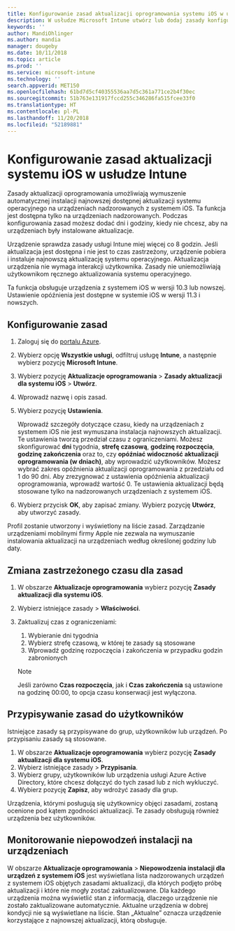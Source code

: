 ```yaml
---
title: Konfigurowanie zasad aktualizacji oprogramowania systemu iOS w usłudze Microsoft Intune — Azure | Microsoft Docs
description: W usłudze Microsoft Intune utwórz lub dodaj zasady konfiguracji ograniczające automatyczną instalację aktualizacji oprogramowania na urządzeniach z systemem iOS zarządzanych lub nadzorowany przez usługę Intune. Możesz wybrać datę i godzinę, kiedy aktualizacje mają nie być instalowane. Możesz także przypisać te zasady do grup, użytkowników lub urządzeń i sprawdzać, czy wystąpiły błędy instalacji.
keywords: ''
author: MandiOhlinger
ms.author: mandia
manager: dougeby
ms.date: 10/11/2018
ms.topic: article
ms.prod: ''
ms.service: microsoft-intune
ms.technology: ''
search.appverid: MET150
ms.openlocfilehash: 61bd7d5cf40355536aa7d5c361a771ce2b4f30ec
ms.sourcegitcommit: 51b763e131917fccd255c346286fa515fcee33f0
ms.translationtype: HT
ms.contentlocale: pl-PL
ms.lasthandoff: 11/20/2018
ms.locfileid: "52189881"
---
```

# <a name="configure-ios-update-policies-in-intune"></a>Konfigurowanie zasad aktualizacji systemu iOS w usłudze Intune

Zasady aktualizacji oprogramowania umożliwiają wymuszenie automatycznej instalacji najnowszej dostępnej aktualizacji systemu operacyjnego na urządzeniach nadzorowanych z systemem iOS. Ta funkcja jest dostępna tylko na urządzeniach nadzorowanych. Podczas konfigurowania zasad możesz dodać dni i godziny, kiedy nie chcesz, aby na urządzeniach były instalowane aktualizacje. 

Urządzenie sprawdza zasady usługi Intune miej więcej co 8 godzin. Jeśli aktualizacja jest dostępna i nie jest to czas zastrzeżony, urządzenie pobiera i instaluje najnowszą aktualizację systemu operacyjnego. Aktualizacja urządzenia nie wymaga interakcji użytkownika. Zasady nie uniemożliwiają użytkownikom ręcznego aktualizowania systemu operacyjnego.

Ta funkcja obsługuje urządzenia z systemem iOS w wersji 10.3 lub nowszej. Ustawienie opóźnienia jest dostępne w systemie iOS w wersji 11.3 i nowszych.

## <a name="configure-the-policy"></a>Konfigurowanie zasad
1. Zaloguj się do [portalu Azure](https://portal.azure.com).
2. Wybierz opcję **Wszystkie usługi**, odfiltruj usługę **Intune**, a następnie wybierz pozycję **Microsoft Intune**.
3. Wybierz pozycję **Aktualizacje oprogramowania** > **Zasady aktualizacji dla systemu iOS** > **Utwórz**.
4. Wprowadź nazwę i opis zasad.
5. Wybierz pozycję **Ustawienia**. 

    Wprowadź szczegóły dotyczące czasu, kiedy na urządzeniach z systemem iOS nie jest wymuszana instalacja najnowszych aktualizacji. Te ustawienia tworzą przedział czasu z ograniczeniami. Możesz skonfigurować **dni** tygodnia, **strefę czasową**, **godzinę rozpoczęcia**, **godzinę zakończenia** oraz to, czy **opóźniać widoczność aktualizacji oprogramowania (w dniach)**, aby wprowadzić użytkowników. Możesz wybrać zakres opóźnienia aktualizacji oprogramowania z przedziału od 1 do 90 dni. Aby zrezygnować z ustawienia opóźnienia aktualizacji oprogramowania, wprowadź wartość 0. Te ustawienia aktualizacji będą stosowane tylko na nadzorowanych urządzeniach z systemem iOS.

6. Wybierz przycisk **OK**, aby zapisać zmiany. Wybierz pozycję **Utwórz**, aby utworzyć zasady.

Profil zostanie utworzony i wyświetlony na liście zasad. Zarządzanie urządzeniami mobilnymi firmy Apple nie zezwala na wymuszanie instalowania aktualizacji na urządzeniach według określonej godziny lub daty. 

## <a name="change-the-restricted-times-for-the-policy"></a>Zmiana zastrzeżonego czasu dla zasad

1. W obszarze **Aktualizacje oprogramowania** wybierz pozycję **Zasady aktualizacji dla systemu iOS**.
2. Wybierz istniejące zasady > **Właściwości**.
3. Zaktualizuj czas z ograniczeniami:

    1. Wybieranie dni tygodnia
    2. Wybierz strefę czasową, w której te zasady są stosowane
    3. Wprowadź godzinę rozpoczęcia i zakończenia w przypadku godzin zabronionych

    > [!NOTE]
    > Jeśli zarówno **Czas rozpoczęcia**, jak i **Czas zakończenia** są ustawione na godzinę 00:00, to opcja czasu konserwacji jest wyłączona.

## <a name="assign-the-policy-to-users"></a>Przypisywanie zasad do użytkowników

Istniejące zasady są przypisywane do grup, użytkowników lub urządzeń. Po przypisaniu zasady są stosowane.

1. W obszarze **Aktualizacje oprogramowania** wybierz pozycję **Zasady aktualizacji dla systemu iOS**.
2. Wybierz istniejące zasady > **Przypisania**. 
3. Wybierz grupy, użytkowników lub urządzenia usługi Azure Active Directory, które chcesz dołączyć do tych zasad lub z nich wykluczyć.
4. Wybierz pozycję **Zapisz**, aby wdrożyć zasady dla grup.

Urządzenia, którymi posługują się użytkownicy objęci zasadami, zostaną ocenione pod kątem zgodności aktualizacji. Te zasady obsługują również urządzenia bez użytkowników.

## <a name="monitor-device-installation-failures"></a>Monitorowanie niepowodzeń instalacji na urządzeniach
W obszarze <!-- 1352223 -->
**Aktualizacje oprogramowania** > **Niepowodzenia instalacji dla urządzeń z systemem iOS** jest wyświetlana lista nadzorowanych urządzeń z systemem iOS objętych zasadami aktualizacji, dla których podjęto próbę aktualizacji i które nie mogły zostać zaktualizowane. Dla każdego urządzenia można wyświetlić stan z informacją, dlaczego urządzenie nie zostało zaktualizowane automatycznie. Aktualne urządzenia w dobrej kondycji nie są wyświetlane na liście. Stan „Aktualne” oznacza urządzenie korzystające z najnowszej aktualizacji, którą obsługuje.

